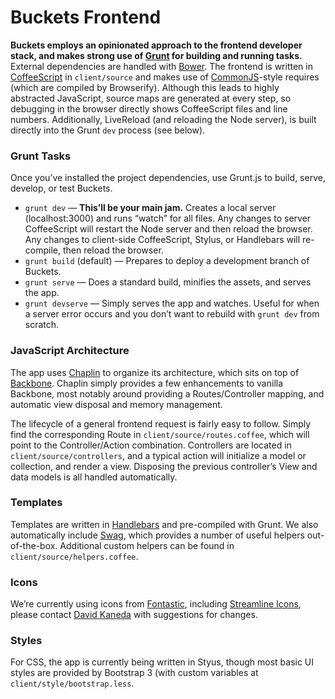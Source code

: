# Buckets Frontend

**Buckets employs an opinionated approach to the frontend developer stack, and makes strong use of [Grunt](http://gruntjs.com) for building and running tasks.** External dependencies are handled with [Bower](http://bower.io). The frontend is written in [CoffeeScript](http://coffeescript.org) in `client/source` and makes use of [CommonJS](http://wiki.commonjs.org/wiki/CommonJS)-style requires (which are compiled by Browserify). Although this leads to highly abstracted JavaScript, source maps are generated at every step, so debugging in the browser directly shows CoffeeScript files and line numbers. Additionally, LiveReload (and reloading the Node server), is built directly into the Grunt `dev` process (see below).

### Grunt Tasks

Once you’ve installed the project dependencies, use Grunt.js to build, serve, develop, or test Buckets.

* `grunt dev` — **This’ll be your main jam.** Creates a local server (localhost:3000) and runs “watch” for all files. Any changes to server CoffeeScript will restart the Node server and then reload the browser. Any changes to client-side CoffeeScript, Stylus, or Handlebars will re-compile, then reload the browser.
* `grunt build` (default) — Prepares to deploy a development branch of Buckets.
* `grunt serve` — Does a standard build, minifies the assets, and serves the app.
* `grunt devserve` — Simply serves the app and watches. Useful for when a server error occurs and you don’t want to rebuild with `grunt dev` from scratch.

### JavaScript Architecture

The app uses [Chaplin](http://chaplinjs.org) to organize its architecture, which sits on top of [Backbone](http://backbonejs.org). Chaplin simply provides a few enhancements to vanilla Backbone, most notably around providing a Routes/Controller mapping, and automatic view disposal and memory management.

The lifecycle of a general frontend request is fairly easy to follow. Simply find the corresponding Route in `client/source/routes.coffee`, which will point to the Controller/Action combination. Controllers are located in `client/source/controllers`, and a typical action will initialize a model or collection, and render a view. Disposing the previous controller’s View and data models is all handled automatically.

### Templates

Templates are written in [Handlebars](http://handlebarsjs.com) and pre-compiled with Grunt. We also automatically include [Swag](https://github.com/elving/swag), which provides a number of useful helpers out-of-the-box. Additional custom helpers can be found in `client/source/helpers.coffee`.

### Icons

We’re currently using icons from [Fontastic](http://fontastic.me), including [Streamline Icons](http://www.streamlineicons.com), please contact [David Kaneda](http://davidkaneda.com) with suggestions for changes.

### Styles

For CSS, the app is currently being written in Styus, though most basic UI styles are provided by Bootstrap 3 (with custom variables at `client/style/bootstrap.less`. 